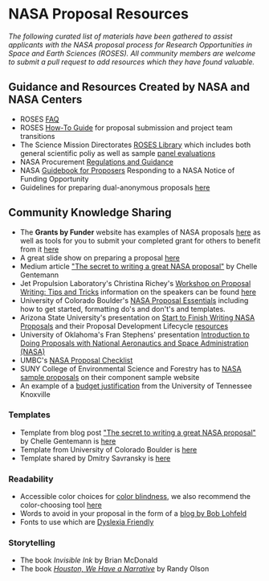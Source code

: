 # NASA Proposal Resources

*The following curated list of materials have been gathered to assist applicants with the NASA proposal process for Research Opportunities in Space and Earth Sciences (ROSES). All community members are welcome to submit a pull request to add resources which they have found valuable.*

## Guidance and Resources Created by NASA and NASA Centers

* ROSES [FAQ](https://science.nasa.gov/researchers/sara/faqs) 
* ROSES [How-To Guide](https://science.nasa.gov/researchers/sara/how-to-guide) for proposal submission and project team transitions
* The Science Mission Directorates [ROSES Library](https://science.nasa.gov/researchers/sara/library-and-useful-links) which includes both general scientific poliy as well as sample [panel evaluations](https://science.nasa.gov/files/science-pink/s3fs-public/atoms/files/ExamplePanelEvaluation_0422.pdf)
* NASA Procurement [Regulations and Guidance](https://www.nasa.gov/offices/procurement/gpc/regulations_and_guidance)
* NASA [Guidebook for Proposers](https://www.nasa.gov/sites/default/files/atoms/files/nasa_guidebook_for_proposers-feb_2022_tagged.pdf) Responding to a NASA Notice of Funding Opportunity
* Guidelines for preparing dual-anonymous proposals [here](https://nspires.nasaprs.com/external/viewrepositorydocument?cmdocumentid=896942&solicitationId={AB776446-03A8-4C24-845D-2E5A2ADA2D5A}&viewSolicitationDocument=1)

## Community Knowledge Sharing

* The **Grants by Funder** website has examples of NASA proposals [here](https://www.ogrants.org/grants-02-funders.html#nasa) as well as tools for you to submit your completed grant for others to benefit from it [here](https://www.ogrants.org/add.html)
* A great slide show on preparing a proposal [here](https://www.nasa.gov/sites/default/files/atoms/files/richey_proposal_writing_seminar.pdf)
* Medium article ["The secret to writing a great NASA proposal"](https://medium.com/nasa-butterfly/how-to-write-a-great-nasa-proposal-2c6010faf7ab) by Chelle Gentemann
* Jet Propulsion Laboratory's Christina Richey's [Workshop on Proposal Writing: Tips and Tricks](https://www.nasa.gov/sites/default/files/atoms/files/richey_proposal_writing_seminar.pdf) information on the speakers can be found [here](https://research.howard.edu/sites/research.howard.edu/files/2021-05/NASA%20Proposal%20Writing%20Workshop-%20MUREP%202021.pdf)
* University of Colorado Boulder's [NASA Proposal Essentials](https://www.colorado.edu/ocg/prepare-proposals/proposal-essentials-sponsor/nasa-proposal-essentials) including how to get started, formatting do's and don't's and templates.
* Arizona State University's presentation on [Start to Finish Writing NASA Proposals](https://sese.asu.edu/sites/default/files/williams_writing_nasa_proposals_0.pdf) and their Proposal Development Lifecycle [resources](https://research.arizona.edu/development/proposal-development)
* University of Oklahoma's Fran Stephens' presentation [Introduction to Doing Proposals with National Aeronautics and Space Administration (NASA)](https://higherlogicdownload.s3.amazonaws.com/SRAINTERNATIONAL/47435d22-1632-4f94-ae7e-26ffbad74c98/UploadedImages/2019_PPTs/2019_AM/Intro_to_NASA.pdf)
* UMBC's [NASA Proposal Checklist](https://research.umbc.edu/files/2014/06/NASA-PROPOSAL-CHECKLIST.docx)
* SUNY College of Environmental Science and Forestry has to [NASA sample proposals](https://www.esf.edu/research/Proposalcomponent.htm) on their component sample website
* An example of a [budget justification](https://research.utk.edu/research-administration/wp-content/uploads/sites/4/2021/06/NASA-REDACTED-sample-justification.pdf) from the University of Tennessee Knoxville 

### Templates
* Template from blog post ["The secret to writing a great NASA proposal"](https://medium.com/nasa-butterfly/how-to-write-a-great-nasa-proposal-2c6010faf7ab) by Chelle Gentemann is [here](https://docs.google.com/document/d/1P7CnrmNI-Dbi973vqsEpvrCIXGJtAZkyLzLyG_9LdJ4/edit?usp=sharing)
* Template from University of Colorado Boulder is [here](https://www.colorado.edu/ocg/node/226/attachment)
* Template shared by Dmitry Savransky is [here](https://www.overleaf.com/latex/templates/nasa-roses-proposal-template/vhmwkcvwytgm)

### Readability
* Accessible color choices for [color blindness](https://sashamaps.net/docs/resources/20-colors/), we also recommend the color-choosing tool [here](https://davidmathlogic.com/colorblind/#%23D81B60-%231E88E5-%23FFC107-%23004D40)
* Words to avoid in your proposal in the form of a [blog by Bob Lohfeld](https://www.lohfeldconsulting.com/news-knowledge/100-words-to-avoid-in-proposals/)
* Fonts to use which are [Dyslexia Friendly](https://www.bdadyslexia.org.uk/advice/employers/creating-a-dyslexia-friendly-workplace/dyslexia-friendly-style-guide#:~:text=Readable%20fonts,may%20request%20a%20larger%20font.)

### Storytelling 
* The book *Invisible Ink* by Brian McDonald
* The book [*Houston, We Have a Narrative*](https://press.uchicago.edu/ucp/books/book/chicago/H/bo21174162.html) by Randy Olson
